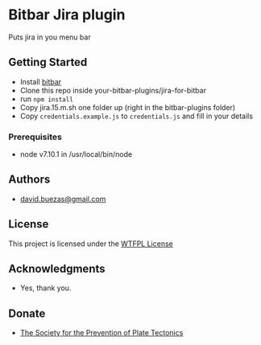 # Bitbar Jira plugin

Puts jira in you menu bar

## Getting Started

* Install [bitbar](https://github.com/matryer/bitbar)
* Clone this repo inside your-bitbar-plugins/jira-for-bitbar
* run `npm install`
* Copy jira.15.m.sh one folder up (right in the bitbar-plugins folder)
* Copy `credentials.example.js` to `credentials.js` and fill in your details

### Prerequisites
* node v7.10.1 in /usr/local/bin/node

## Authors
  * david.buezas@gmail.com

## License

This project is licensed under the [WTFPL License](http://www.wtfpl.net/)

## Acknowledgments
* Yes, thank you.

## Donate
* [The Society for the Prevention of Plate Tectonics](http://www.wimble.org/SoPrePlaTec/preventionhome.html)
